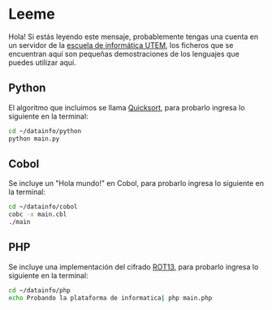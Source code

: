 # Leeme

Hola! Si estás leyendo este mensaje, probablemente tengas una cuenta en un servidor de la [escuela de informática UTEM](http://informatica.utem.cl/), los ficheros que se encuentran aquí son pequeñas demostraciones de los lenguajes que puedes utilizar aquí.


## Python

El algoritmo que incluimos se llama [Quicksort](http://es.wikipedia.org/wiki/Quicksort), para probarlo ingresa lo siguiente en la terminal:

~~~bash
cd ~/datainfo/python
python main.py
~~~

## Cobol

Se incluye un "Hola mundo!" en Cobol, para probarlo ingresa lo siguiente en la terminal:
~~~bash
cd ~/datainfo/cobol
cobc -x main.cbl
./main
~~~

## PHP

Se incluye una implementación del cifrado [ROT13](http://es.wikipedia.org/wiki/ROT13), para probarlo ingresa lo siguiente en la terminal:

~~~bash
cd ~/datainfo/php
echo Probando la plataforma de informatica| php main.php
~~~
